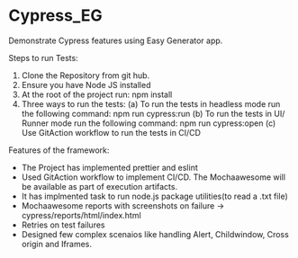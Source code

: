 # Cypress_EG
Demonstrate Cypress features using Easy Generator app.

Steps to run Tests:
1) Clone the Repository from git hub.
2) Ensure you have Node JS installed
3) At the root of the project run: npm install
4) Three ways to run the tests:
    (a) To run the tests in headless mode run the following command: npm run cypress:run
    (b) To run the tests in UI/ Runner mode run the following command: npm run cypress:open
    (c) Use GitAction workflow to run the tests in CI/CD

Features of the framework:
* The Project has implemented prettier and eslint
* Used GitAction workflow to implement CI/CD. The Mochaawesome will be available as part of execution artifacts.
* It has implmented task to run node.js package utilities(to read a .txt file)
* Mochaawesome reports with screenshots on failure -> cypress/reports/html/index.html
* Retries on test failures
* Designed few complex scenaios like handling Alert, Childwindow, Cross origin and Iframes.




